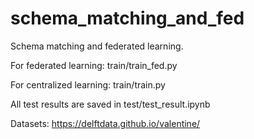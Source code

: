 # schema_matching_and_fed

Schema matching and federated learning.

For federated learning: train/train_fed.py

For centralized learning: train/train.py

All test results are saved in test/test_result.ipynb

Datasets:
https://delftdata.github.io/valentine/
